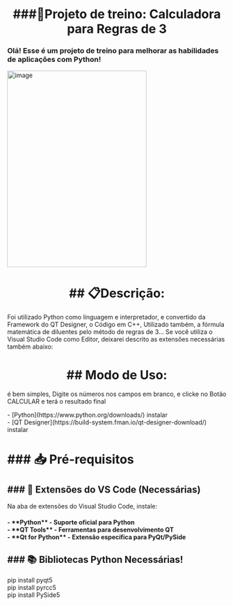 <div align="center">
  <h1>###🧮Projeto de treino: Calculadora para Regras de 3</h1>
</div>

<div align="left">
  <h3>Olá! Esse é um projeto de treino para melhorar as habilidades de aplicações com Python!</h3>
</div>

<div align="left">
  <img width="320" height="452" alt="image" src="https://github.com/user-attachments/assets/8e6d2f51-ffad-4cae-8883-31b93f152982" />
</div>

<div align="center">
  <h1>## 📋Descrição:</h1>
</div>
<div>
Foi utilizado Python como linguagem e interpretador, e convertido da Framework do QT Designer, o Código em C++,
Utilizado também, a fórmula matemática de diluentes pelo método de regras de 3... Se você utiliza o Visual 
Studio Code como Editor, deixarei descrito as extensões necessárias também abaixo:</p>
</div>
<div align="center">
  <h1>## Modo de Uso:</h1>
</div>
<div align="left">
é bem simples, Digite os números nos campos em branco, e clicke no Botão CALCULAR e terá o resultado final</p>
</div>

<div align="left">
  - [Python](https://www.python.org/downloads/) instalar</br>
  - [QT Designer](https://build-system.fman.io/qt-designer-download/) instalar</p>
  </div>
</div>
<div algin="center"><h1>### 📥 Pré-requisitos</br></h1></div>
<div align="left"><h2>### 🔧 Extensões do VS Code (Necessárias)</h2>
Na aba de extensões do Visual Studio Code, instale:
<h4>
- **Python** - Suporte oficial para Python</br>
- **QT Tools** - Ferramentas para desenvolvimento QT</br>
- **Qt for Python** - Extensão específica para PyQt/PySide</p>
</h3>
</div>
<div align="left">
<h2>### 📚 Bibliotecas Python Necessárias!</2h>
</div>
pip install pyqt5</br>
pip install pyrcc5</br>
pip install PySide5</p>


